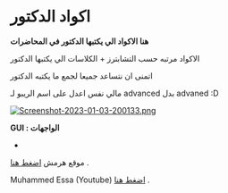 # اكواد الدكتور

**هنا الاكواد الي يكتبها الدكتور في المحاضرات**

الاكواد مرتبه حسب التشابترز + الكلاسات الي يكتبها الدكتور

اتمنى ان نتساعد جميعا لجمع ما يكتبه الدكتور

مالي نفس اعدل على اسم الريبو لـ
advanced
بدل advaned
:D

[![Screenshot-2023-01-03-200133.png](https://i.postimg.cc/630M5ZDj/Screenshot-2023-01-03-200133.png)](https://postimg.cc/9RDdLDXZ)

**GUI : الواجهات**

-

موقع هرمش [اضغط هنا](https://harmash.com/tutorials/swing/overview) .

Muhammed Essa (Youtube) [اضغط هنا](https://www.youtube.com/playlist?list=PLMYF6NkLrdN9myVt8qSDQqhBjGwwLuEzG) .
